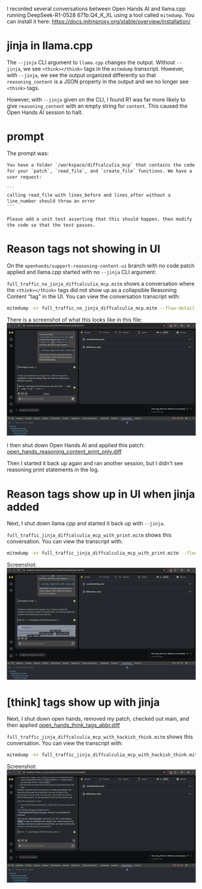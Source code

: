 I recorded several conversations between Open Hands AI and llama.cpp running DeepSeek-R1-0528 671b:Q4_K_XL
using a tool called `mitmdump`. You can install it here: https://docs.mitmproxy.org/stable/overview/installation/

# jinja in llama.cpp

The `--jinja` CLI argument to `llama.cpp` changes the output. Without `--jinja`, we see `<think></think>` tags in
the `mitmdump` transcript. However, with `--jinja`, we see the output organized differently so that `reasoning_content`
is a JSON property in the output and we no longer see `<think>` tags.

However, with `--jinja` given on the CLI, I found R1 was far more likely to give `reasoning_content` with an empty
string for `content`. This caused the Open Hands AI session to halt.


# prompt

The prompt was:

````
You have a folder `/workspace/diffcalculia_mcp` that contains the code for your `patch`, `read_file`, and `create_file` functions. We have a user request:

```
calling read_file with lines_before and lines_after without a line_number should throw an error
```

Please add a unit test asserting that this should happen, then modify the code so that the test passes.
````

# Reason tags not showing in UI

On the `openhands/support-reasoning-content-ui` branch with no code patch applied and llama.cpp started
with no `--jinja` CLI argument:

`full_traffic_no_jinja_diffcalculia_mcp.mitm` shows a conversation where the `<think></think>` tags
did not show up as a collapsible Reasoning Content "tag" in the UI. You can view the conversation
transcript with:

```bash
mitmdump -nr full_traffic_no_jinja_diffcalculia_mcp.mitm --flow-detail 4
```

There is a screenshot of what this looks like in this file:
![full_traffic_no_jinja_diffcalculia_mcp.png](full_traffic_no_jinja_diffcalculia_mcp.png)

I then shut down Open Hands AI and applied this patch:
[open_hands_reasoning_content_print_only.diff](open_hands_reasoning_content_print_only.diff)

Then I started it back up again and ran another session, but I didn't see reasoning print statements in the log.


# Reason tags show up in UI when jinja added

Next, I shut down llama.cpp and started it back up with `--jinja`.


`full_traffic_jinja_diffcalculia_mcp_with_print.mitm` shows this conversation. You can view the transcript with:

```bash
mitmdump -nr full_traffic_jinja_diffcalculia_mcp_with_print.mitm --flow-detail 4
```

Screenshot:
![full_traffic_jinja_diffcalculia_mcp_with_print.png](full_traffic_jinja_diffcalculia_mcp_with_print.png)


# [think] tags show up with jinja

Next, I shut down open hands, removed my patch, checked out main, and then applied [open_hands_think_tags_abbr.diff](open_hands_think_tags_abbr.diff)

`full_traffic_jinja_diffcalculia_mcp_with_hackish_think.mitm` shows this conversation. You can view the transcript with:

```bash
mitmdump -nr full_traffic_jinja_diffcalculia_mcp_with_hackish_think.mitm --flow-detail 4
```

Screenshot:
![full_traffic_jinja_diffcalculia_mcp_with_hackish_think.png](full_traffic_jinja_diffcalculia_mcp_with_hackish_think.png)
